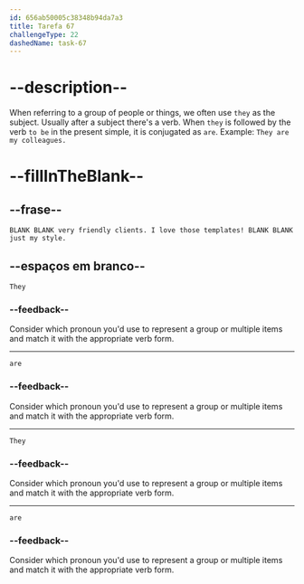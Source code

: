 ```yaml
---
id: 656ab50005c38348b94da7a3
title: Tarefa 67
challengeType: 22
dashedName: task-67
---
```


# --description--

When referring to a group of people or things, we often use `they` as the subject. Usually after a subject there's a verb. When `they` is followed by the verb `to be` in the present simple, it is conjugated as `are`. Example: `They are my colleagues.`

# --fillInTheBlank--

## --frase--

`BLANK BLANK very friendly clients. I love those templates! BLANK BLANK just my style.`

## --espaços em branco--

`They`

### --feedback--

Consider which pronoun you'd use to represent a group or multiple items and match it with the appropriate verb form.

---

`are`

### --feedback--

Consider which pronoun you'd use to represent a group or multiple items and match it with the appropriate verb form.

---

`They`

### --feedback--

Consider which pronoun you'd use to represent a group or multiple items and match it with the appropriate verb form.

---

`are`

### --feedback--

Consider which pronoun you'd use to represent a group or multiple items and match it with the appropriate verb form.
